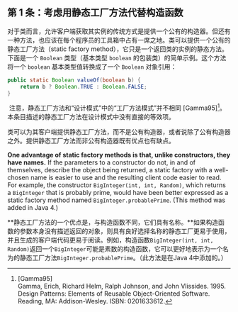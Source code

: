 ## 第 1 条：考虑用静态工厂方法代替构造函数

​	对于类而言，允许客户端获取其实例的传统方式是提供一个公有的构造器。但还有一种方法，也应该在每个程序员的工具箱中占有一席之地。类可以提供一个公有的静态工厂方法（static factory method），它只是一个返回类的实例的静态方法。下面是一个 `Boolean` 类型（基本类型 `boolean` 的包装类）的简单示例。这个方法将一个 `boolean` 基本类型值转换成了一个 `Boolean` 对象引用： 

```java
public static Boolean valueOf(boolean b) {
    return b ? Boolean.TRUE : Boolean.FALSE;
}
```

​	注意，静态工厂方法和“设计模式”中的“工厂方法模式”并不相同 \[Gamma95\][^1]。本条目描述的静态工厂方法在设计模式中没有直接的等效项。

​	类可以为其客户端提供静态工厂方法，而不是公有构造器，或者说除了公有构造器之外。提供静态工厂方法而非公有构造器既有优点也有缺点。

**One advantage of static factory methods is that, unlike constructors, they have names.** If the parameters to a constructor do not, in and of themselves, describe the object being returned, a static factory with a well-chosen name is easier to use and the resulting client code easier to read. For example, the constructor `BigInteger(int, int, Random)`, which returns a `BigInteger` that is probably prime, would have been better expressed as a static factory method named `BigInteger.probablePrime`. (This method was added in Java 4.) 

**静态工厂方法的一个优点是，与构造函数不同，它们具有名称。**如果构造函数的参数本身没有描述返回的对象，则具有良好选择名称的静态工厂更易于使用，并且生成的客户端代码更易于阅读。例如，构造函数`BigInteger(int, int, Random)`返回一个`BigInteger`可能是素数的构造函数，它可以更好地表示为一个名为的静态工厂方法`BigInteger.probablePrime`。（此方法是在Java 4中添加的。） 



[^1]: [Gamma95] <br>Gamma, Erich, Richard Helm, Ralph Johnson, and John Vlissides. 1995.  <br>Design Patterns: Elements of Reusable Object-Oriented Software. <br>Reading, MA: Addison-Wesley. ISBN: 0201633612.